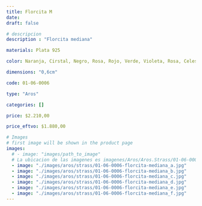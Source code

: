 ```yaml
---
title: Florcita M
date: 
draft: false

# descripcion
description : "Florcita mediana"

materials: Plata 925

color: Naranja, Cirstal, Negro, Rosa, Rojo, Verde, Violeta, Rosa, Celeste, Cristal

dimensions: "0,6cm"

code: 01-06-0006

type: "Aros"

categories: []

price: $2.210,00

price_eftvo: $1.880,00

# Images
# first image will be shown in the product page
images:
  # - image: "images/path_to_image"
  # La ubicacion de las imagenes es imagenes/Aros/Aros.Strass/01-06-0006-florcita-m
  - image: "./images/aros/strass/01-06-0006-florcita-mediana_a.jpg"
  - image: "./images/aros/strass/01-06-0006-florcita-mediana_b.jpg"
  - image: "./images/aros/strass/01-06-0006-florcita-mediana_c.jpg"
  - image: "./images/aros/strass/01-06-0006-florcita-mediana_d.jpg"
  - image: "./images/aros/strass/01-06-0006-florcita-mediana_e.jpg"
  - image: "./images/aros/strass/01-06-0006-florcita-mediana_f.jpg"
---
```

